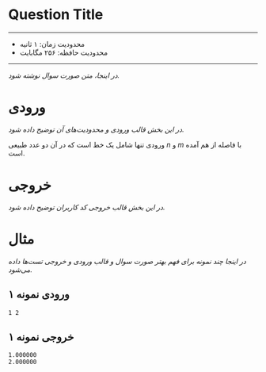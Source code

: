 # Question Title

----------

+ محدودیت زمان: ۱ ثانیه
+ محدودیت حافظه: ۲۵۶ مگابایت

----------
*در اینجا، متن صورت سوال نوشته شود.*

# ورودی

*در این بخش قالب ورودی و محدودیت‌های آن توضیح داده شود.*

ورودی تنها شامل یک خط است که در آن دو عدد طبیعی $n$ و $m$ با فاصله از هم آمده است.

# خروجی

*در این بخش قالب خروجی کد کاربران توضیح داده شود.*

# مثال

*در اینجا چند نمونه برای فهم بهتر صورت سوال و قالب ورودی و خروجی تست‌ها داده می‌شود.*

## ورودی نمونه ۱

```
1 2
```

## خروجی نمونه ۱

```
1.000000
2.000000
```
